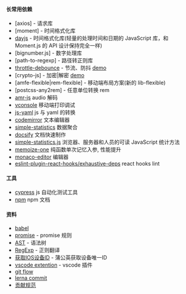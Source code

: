 #### 长常用依赖

- [axios] - 请求库
- [moment] - 时间格式化库
- [dayjs](https://dayjs.gitee.io/zh-CN) - 时间格式化库(轻量的处理时间和日期的 JavaScript 库，和 Moment.js 的 API 设计保持完全一样)
- [bignumber.js] - 数字处理库
- [path-to-regexp] - 路径转正则库
- [throttle-debounce](https://github.com/niksy/throttle-debounce) - 节流、防抖 [demo](/usual/demo[throttle-debounce])
- [crypto-js] - 加密|解密 [demo](/usual/demo[crypto-js])
- [amfe-flexible|rem-flexible] - 移动端布局方案(新的 lib-flexible)
- [postcss-any2rem] - 任意单位转换 rem
- [amr-js](https://www.npmjs.com/package/amr-js) audio 解码
- [vconsole](https://github.com/Tencent/vConsole) 移动端打印调试
- [js-yaml](https://www.npmjs.com/package/js-yaml) js 与 yaml 的转换
- [codemirror](https://codemirror.net/) 文本编辑器
- [simple-statistics](https://simplestatistics.org/) 数据聚合
- [docsify](https://docsify.js.org/) 文档快速制作
- [simple-statistics.js](https://simplestatistics.org/) 浏览器、服务器和人员的可读 JavaScript 统计方法
- [memoize-one](https://www.npmjs.com/package/memoize-one) 纯函数单次记忆入参, 性能提升
- [monaco-editor](https://github.com/Microsoft/monaco-editor) 编辑器
- [eslint-plugin-react-hooks/exhaustive-deps](https://github.com/facebook/react/tree/master/packages/eslint-plugin-react-hooks) react hooks lint

#### 工具

- [cypress](https://www.cypress.io/) js 自动化测试工具
- [npm](https://www.npmjs.cn/misc/scripts/) npm 文档

#### 资料

- [babel](https://www.babeljs.cn/)
- [promise](https://promisesaplus.com/) - promise 规则
- [AST](https://astexplorer.net/) - 语法树
- [RegExp](https://jex.im/regulex/) - 正则翻译
- [获取IOS设备ID](https://www.pgyer.com/tools/udid) - 蒲公英获取设备唯一ID
- [vscode extention](https://code.visualstudio.com/api/get-started/your-first-extension) - vscode 插件
- [git flow](https://github.com/nvie/gitflow)
- [lerna commit](https://github.com/lerna/lerna/blob/514bc57a53/commands/version/README.md#--conventional-commits)
- [贡献规范](https://github.com/all-contributors/all-contributors)